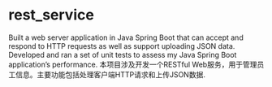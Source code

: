 # rest_service
Built a web server application in Java Spring Boot that can accept and respond to HTTP requests as well as support uploading JSON data.
Developed and ran a set of unit tests to assess my Java Spring Boot application’s performance.
本项目涉及开发一个RESTful Web服务，用于管理员工信息。主要功能包括处理客户端HTTP请求和上传JSON数据.
